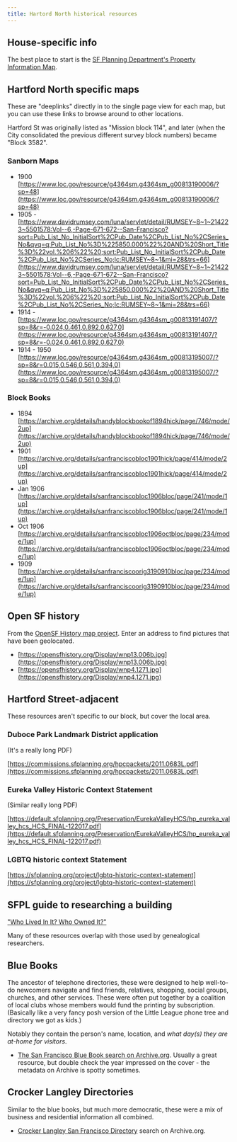 ```yaml
---
title: Hartord North historical resources
---
```


## House-specific info

The best place to start is the [SF Planning Department's Property Information Map](https://sfplanninggis.org/pim/).

## Hartford North specific maps

These are "deeplinks" directly in to the single page view for each map, but you can use these links to browse around to other locations.

Hartford St was originally listed as "Mission block 114", and later (when the City consolidated the previous different survey block numbers) became "Block 3582".

### Sanborn Maps

- 1900 [https://www.loc.gov/resource/g4364sm.g4364sm_g00813190006/?sp=48](https://www.loc.gov/resource/g4364sm.g4364sm_g00813190006/?sp=48)
- 1905 - [https://www.davidrumsey.com/luna/servlet/detail/RUMSEY~8~1~214223~5501578:Vol--6,-Page-671-672--San-Francisco?sort=Pub_List_No_InitialSort%2CPub_Date%2CPub_List_No%2CSeries_No&qvq=q:Pub_List_No%3D%225850.000%22%20AND%20Short_Title%3D%22vol.%206%22%20;sort:Pub_List_No_InitialSort%2CPub_Date%2CPub_List_No%2CSeries_No;lc:RUMSEY~8~1&mi=28&trs=66](https://www.davidrumsey.com/luna/servlet/detail/RUMSEY~8~1~214223~5501578:Vol--6,-Page-671-672--San-Francisco?sort=Pub_List_No_InitialSort%2CPub_Date%2CPub_List_No%2CSeries_No&qvq=q:Pub_List_No%3D%225850.000%22%20AND%20Short_Title%3D%22vol.%206%22%20;sort:Pub_List_No_InitialSort%2CPub_Date%2CPub_List_No%2CSeries_No;lc:RUMSEY~8~1&mi=28&trs=66)
- 1914 - [https://www.loc.gov/resource/g4364sm.g4364sm_g00813191407/?sp=8&r=-0.024,0.461,0.892,0.627,0](https://www.loc.gov/resource/g4364sm.g4364sm_g00813191407/?sp=8&r=-0.024,0.461,0.892,0.627,0)
- 1914 - 1950 [https://www.loc.gov/resource/g4364sm.g4364sm_g00813195007/?sp=8&r=0.015,0.546,0.561,0.394,0](https://www.loc.gov/resource/g4364sm.g4364sm_g00813195007/?sp=8&r=0.015,0.546,0.561,0.394,0)

### Block Books

- 1894 [https://archive.org/details/handyblockbookof1894hick/page/746/mode/2up](https://archive.org/details/handyblockbookof1894hick/page/746/mode/2up)
- 1901 [https://archive.org/details/sanfranciscobloc1901hick/page/414/mode/2up](https://archive.org/details/sanfranciscobloc1901hick/page/414/mode/2up)
- Jan 1906 [https://archive.org/details/sanfranciscobloc1906bloc/page/241/mode/1up](https://archive.org/details/sanfranciscobloc1906bloc/page/241/mode/1up)
- Oct 1906 [https://archive.org/details/sanfranciscobloc1906octbloc/page/234/mode/1up](https://archive.org/details/sanfranciscobloc1906octbloc/page/234/mode/1up)
- 1909 [https://archive.org/details/sanfranciscoorig3190910bloc/page/234/mode/1up](https://archive.org/details/sanfranciscoorig3190910bloc/page/234/mode/1up)

## Open SF history

From the [OpenSF History map project](https://opensfhistory.org/maps/). Enter an address to find pictures that have been geolocated.

- [https://opensfhistory.org/Display/wnp13.006b.jpg](https://opensfhistory.org/Display/wnp13.006b.jpg)
- [https://opensfhistory.org/Display/wnp4.1271.jpg](https://opensfhistory.org/Display/wnp4.1271.jpg)

## Hartford Street-adjacent

These resources aren't specific to our block, but cover the local area.

### Duboce Park Landmark District application

(It's a really long PDF)

[https://commissions.sfplanning.org/hpcpackets/2011.0683L.pdf](https://commissions.sfplanning.org/hpcpackets/2011.0683L.pdf)

### Eureka Valley Historic Context Statement

(Similar really long PDF)

[https://default.sfplanning.org/Preservation/EurekaValleyHCS/hp_eureka_valley_hcs_HCS_FINAL-122017.pdf](https://default.sfplanning.org/Preservation/EurekaValleyHCS/hp_eureka_valley_hcs_HCS_FINAL-122017.pdf)

### LGBTQ historic context Statement

[https://sfplanning.org/project/lgbtq-historic-context-statement](https://sfplanning.org/project/lgbtq-historic-context-statement)

## SFPL guide to researching a building

["Who Lived In It? Who Owned It?"](https://sfpl.org/locations/main-library/sf-history-center/how-research-san-francisco-building/who-lived-it-who-owned)

Many of these resources overlap with those used by genealogical researchers.

## Blue Books

The ancestor of telephone directories, these were designed to help well-to-do newcomers navigate and find friends, relatives, shopping, social groups, churches, and other services. These were often put together by a coalition of local clubs whose members would fund the printing by subscription. (Basically like a very fancy posh version of the Little League phone tree and directory we got as kids.)

Notably they contain the person's name, location, and _what day(s) they are at-home for visitors_.

- [The San Francisco Blue Book search on Archive.org](https://archive.org/search?query=%22san+francisco+blue+book%22). Usually a great resource, but double check the year impressed on the cover - the metadata on Archive is spotty sometimes.

## Crocker Langley Directories

Similar to the blue books, but much more democratic, these were a mix of business and residential information all combined.

- [Crocker Langley San Francisco Directory](https://archive.org/search?query=%22crocker+langley%22+directory) search on Archive.org.

